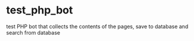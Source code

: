 # test_php_bot
test PHP bot that collects the contents of the pages, save to database and search from database


